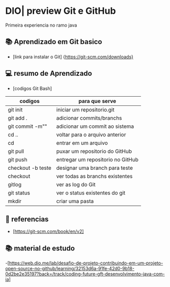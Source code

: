 # DIO| preview Git e GitHub
Primeira experiencia no ramo java

## 📚 Aprendizado em Git basico
- [link para instalar o Git] {https://git-scm.com/downloads}

## 💻 resumo de Aprendizado
- [codigos Git Bash] 

|codigos |   para que serve|
|--------|---------------|
git init | iniciar um repositorio.git
git add .| adicionar commits/branchs
git commit -m""| adicionar um commit ao sistema
cd ..| voltar para o arquivo anterior
cd | entrar em um arquivo
git pull| puxar um repositorio do GitHub
git push| entregar um repositorio no GitHub
checkout -b teste| designar uma branch para teste
checkout| ver todas as branchs existentes
gitlog |ver as log do Git
git status |ver o status existentes do git
mkdir |criar uma pasta 

## 🔎 referencias
-  [https://git-scm.com/book/en/v2]

## 📚 material de estudo
-[https://web.dio.me/lab/desafio-de-projeto-contribuindo-em-um-projeto-open-source-no-github/learning/32153d6a-91fe-42d0-9b18-0d2be2e35197?back=/track/coding-future-gft-desenvolvimento-java-com-ia]
